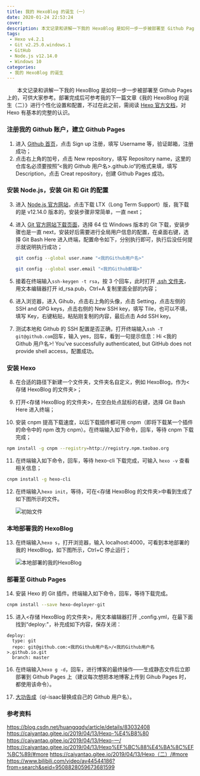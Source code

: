 ```yaml
---
title: 我的 HexoBlog 的诞生（一）
date: 2020-01-24 22:53:24
cover: 
description: 本文记录和讲解一下我的 HexoBlog 是如何一步一步被部署至 Github Pages 上的，可供大家参考。部署完成后可参考我的下一篇文章《我的 HexoBlog 的诞生（二）》进行个性化设置和配置，不过在此之前，需阅读 Hexo 官方文档，对 Hexo 有基本的完整的认识。
tags:
 - Hexo v4.2.1
 - Git v2.25.0.windows.1
 - GitHub
 - Node.js v12.14.0
 - Windows 10
categories: 
 - 我的 HexoBlog 的诞生
---
```


　　本文记录和讲解一下我的 HexoBlog 是如何一步一步被部署至 Github Pages 上的，可供大家参考。部署完成后可参考我的下一篇文章《我的 HexoBlog 的诞生（二）》进行个性化设置和配置，不过在此之前，需阅读 [Hexo 官方文档](https://hexo.io/zh-cn/docs/)，对 Hexo 有基本的完整的认识。

### 注册我的 Github 账户，建立 Github Pages

1. 进入 [Github 首页](http://github.com/)，点击 Sign up 注册，填写 Username 等，验证邮箱，注册成功；
2. 点击右上角的加号，点击 New repository，填写 Repository name，这里的仓库名必须要按照”<我的 Github 用户名>.github.io“的格式来填，填写 Description，点击 Creat repository，创建 Github Pages 成功。

### 安装 Node.js，安装 Git 和 Git 的配置

3. 进入 [Node.js 官方网站](https://nodejs.org/)，点击下载 LTX（Long Term Support）版，我下载的是 v12.14.0 版本的，安装步骤非常简单，一直 next；

4. 进入 [Git 官方网站下载页面](https://git-scm.com/downloads)，选择 64 位 Windows 版本的 Git 下载，安装步骤也是一直 next，安装好后需要进行全局用户信息的配置，在桌面右键，选择 Git Bash Here 进入终端，配置命令如下，分别执行即可，执行后没任何提示就说明执行成功；

   ```bash
   git config --global user.name "<我的Github用户名>"
   ```

   ```bash
   git config --global user.email "<我的Github邮箱>"
   ```

5. 接着在终端输入`ssh-keygen -t rsa`，按 3 个回车，此时打开 [.ssh 文件夹](C:\\Users\\<我的Windows用户名>\\.ssh)，用文本编辑器打开 id_rsa.pub，Ctrl+A 复制里面全部的内容；

6. 进入浏览器，进入 Gihub，点击右上角的头像，点击 Setting，点击左侧的 SSH and GPG keys，点击右侧的 New SSH key，填写 Tile，也可以不填，填写 Key，右键粘贴，粘贴刚复制的内容，最后点击 Add SSH key。

7. 测试本地和 Github 的 SSH 配置是否正确，打开终端输入`ssh -T git@github.com`回车，输入 yes，回车，看到一句提示信息：Hi <我的 Github 用户名>! You've successfully authenticated, but GitHub does not provide shell access，配置成功。

### 安装 Hexo

8. 在合适的路径下新建一个文件夹，文件夹名自定义，例如 HexoBlog，作为<存储 HexoBlog 的文件夹>；

9. 打开<存储 HexoBlog 的文件夹>，在空白处点鼠标的右键，选择 Git Bash Here 进入终端；

10. 安装 cnpm 提高下载速度，以后下载插件都可用 cnpm（即将下载某一个插件的命令中的 npm 改为 cnpm）。在终端输入如下命令，回车，等待 cnpm 下载完成；

   ```bash
   npm install -g cnpm --registry=http://registry.npm.taobao.org
   ```

11. 在终端输入如下命令，回车，等待 hexo-cli 下载完成，可输入 `hexo -v` 查看相关信息；

   ```bash
   cnpm install -g hexo-cli
   ```

12. 在终端输入`hexo init`，等待，可在<存储 HexoBlog 的文件夹>中看到生成了如下图所示的文件。

    ![初始文件](https://image.ql-isaac.cn/初始文件.png)

### 本地部署我的 HexoBlog

13. 在终端输入`hexo s`，打开浏览器，输入 localhost:4000，可看到本地部署的我的 HexoBlog，如下图所示，Ctrl+C 停止运行；

    ![本地部署的我的HexoBlog](https://image.ql-isaac.cn/本地部署的我的HexoBlog.png)

### 部署至 Github Pages

14. 安装 Hexo 的 Git 插件。终端输入如下命令，回车，等待下载完成。

   ```bash
   cnpm install --save hexo-deployer-git
   ```

15. 进入<存储 HexoBlog 的文件夹>，用文本编辑器打开 _config.yml，在最下面找到“deploy:"，补充成如下内容，保存关闭：

   ```
   deploy:  
     type: git  
     repo: git@github.com:<我的Github用户名>/<我的Github用户名>.github.io.git         
     branch: master
   ```

16. 在终端输入`hexo g -d`，回车，进行博客的最终操作——生成静态文件后立即部署到 Github Pages 上（建议每次想把本地博客上传到 Gihub Pages 时，都使用该命令）。

17. [大功告成](https://ql-isaac.github.io)（ql-isaac替换成自己的 Github 用户名）。


### 参考资料

https://blog.csdn.net/huangqqdy/article/details/83032408
https://caiyantao.gitee.io/2019/04/13/Hexo-%E4%B8%80
https://caiyantao.gitee.io/2019/04/13/Hexo-一/
https://caiyantao.gitee.io/2019/04/13/Hexo%EF%BC%88%E4%BA%8C%EF%BC%89/#more
https://caiyantao.gitee.io/2019/04/13/Hexo（二）/#more
https://www.bilibili.com/video/av44544186?from=search&seid=9508828059673681599